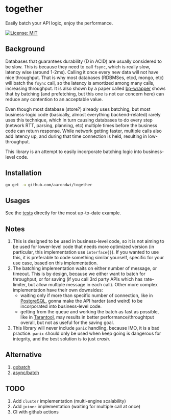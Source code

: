 # together
Easily batch your API logic, enjoy the performance.

[![License: MIT](https://img.shields.io/badge/License-MIT-yellow.svg)](https://opensource.org/licenses/MIT)

Background
-------------------------
Databases that guarantees durability (D in ACID) are usually considered to be slow.
This is because they need to call `fsync`, which is really slow, latency wise (around 1-2ms).
Calling it once every new data will not have nice throughput.
That is why most databases (RDBMSes, etcd, mongo, etc) will batch the `fsync` call,
so the latency is amortized among many calls, increasing throughput.
It is also shown by a paper called [bp-wrapper](http://ranger.uta.edu/~sjiang/pubs/papers/ding-09-BP-Wrapper.pdf)
shows that by batching (and prefetching, but this one is not our concern here) can
reduce any contention to an acceptable value.

Even though most database (store?) already uses batching, but most business-logic code
(basically, almost everything backend-related) rarely uses this technique, which in turn
causing databases to do every step (network RTT, parsing, planning, etc) multiple times
before the business code can return response. While network getting faster,
multiple calls also add latency up, and during that time connection is held, resulting in low-throughput.

This library is an attempt to easily incorporate batching logic into business-level code.

Installation
-------------------------

```bash
go get -u github.com/aarondwi/together
```

Usages
-------------------------

See the [tests](https://github.com/aarondwi/together/blob/main/engine_test.go) directly for the most up-to-date example.

Notes
-------------------------

1. This is designed to be used in business-level code, so it is not aiming to be used
for lower-level code that needs more optimized version (in particular, this implementation use `interface{}`).
If you wanted to use this, it is preferable to code something similar yourself, specific for your use case, based on this implementation.
2. The batching implementation waits on either number of message, or timeout. This is by design,
because we either want to batch for throughput, or for saving (if you call 3rd party APIs which has rate-limiter,
but allow multiple message in each call). Other more complex implementation have their own downsides:
    * waiting only if more than specific number of connection, like in [PostgreSQL](https://postgresqlco.nf/doc/en/param/commit_siblings/), gonna make the API harder (and weird) to be incorporated into business-level code.
    * getting from the queue and working the batch as fast as possible, like in [Tarantool](https://dzone.com/articles/asynchronous-processing-with-in-memory-databases-o), may results in better performance/throughtput overall, but not as useful for the saving goal.
3. This library will never include `panic` handling, because IMO, it is a bad practice. `panic` should only be used
when keep going is dangerous for integrity, and the best solution is to just *crash*.

Alternative
-------------------------

1. [gobatch](https://github.com/MasterOfBinary/gobatch)
2. [async/batch](https://github.com/grab/async/blob/master/batch.go)

TODO
-------------------------

1. Add `cluster` implementation (multi-engine scalability)
2. Add `joiner` implementation (waiting for multiple call at once)
3. CI with github actions

